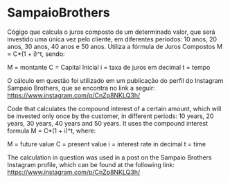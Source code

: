 # SampaioBrothers

Cógigo que calcula o juros composto de um determinado valor, que será investido uma única vez pelo cliente, em diferentes períodos: 10 anos, 20 anos, 30 anos, 40 anos e 50 anos. Utiliza a fórmula de Juros Compostos M = C*(1 + i)^t, sendo:

M = montante
C = Capital Inicial
i = taxa de juros em decimal
t = tempo

O cálculo em questão foi utilizado em um publicação do perfil do Instagram Sampaio Brothers, que se encontra no link a seguir:  https://www.instagram.com/p/CnZp8NKLQ3h/



Code that calculates the compound interest of a certain amount, which will be invested only once by the customer, in different periods: 10 years, 20 years, 30 years, 40 years and 50 years. It uses the compound interest formula M = C*(1 + i)^t, where:

M = future value
C = present value
i = interest rate in decimal
t = time

The calculation in question was used in a post on the Sampaio Brothers Instagram profile, which can be found at the following link: https://www.instagram.com/p/CnZp8NKLQ3h/